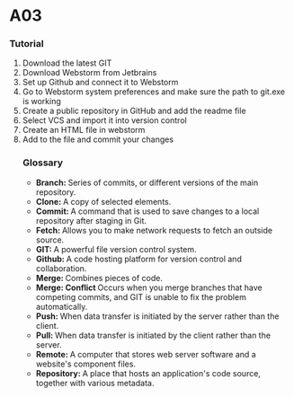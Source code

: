 # A03
<body>
  <h3> Tutorial </h3>
  <p> 
<ol>
  <li> Download the latest GIT </li>
  <li> Download Webstorm from Jetbrains </li> 
  <li> Set up Github and connect it to Webstorm </li>
  <li> Go to Webstorm system preferences and make sure the path to git.exe is working </li>
  <li> Create a public repository in GitHub and add the readme file </li>
  <li> Select VCS and import it into version control </li>
  <li> Create an HTML file in webstorm </li>
  <li> Add to the file and commit your changes </li>
  
  
  
  </p>
  </body>
  
  <body>
  <h3> Glossary </h3>
  <ul>
    <li> <strong> Branch: </strong> Series of commits, or different versions of the main repository. </li>
  <li> <strong> Clone: </strong> A copy of selected elements. </li>
  <li> <strong> Commit: </strong> A command that is used to save changes to a local repository after staging in Git. </li>
  <li> <strong> Fetch: </strong> Allows you to make network requests to fetch an outside source. </li>
  <li> <strong> GIT: </strong> A powerful file version control system. </li>
  <li> <strong> Github: </strong> A code hosting platform for version control and collaboration. </li>
  <li> <strong> Merge: </strong> Combines pieces of code. </li>
  <li> <strong> Merge: Conflict </strong> Occurs when you merge branches that have competing commits, and GIT is unable to fix the problem automatically. </li>
  <li> <strong> Push: </strong> When data transfer is initiated by the server rather than the client. </li>
  <li> <strong> Pull: </strong> When data transfer is initiated by the client rather than the server.</li>
  <li> <strong> Remote: </strong> A computer that stores web server software and a website's component files. </li>
  <li> <strong> Repository: </strong> A place that hosts an application's code source, together with various metadata. </li>
  </ul>
  </body>
